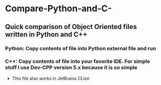 # Compare-Python-and-C-
## Quick comparison of Object Oriented files written in Python and C++

### Python:  Copy contents of file into Python external file and run

### C++:  Copy contents of file into your favorite IDE.  For simple stuff I use Dev-CPP version 5.x because it is so simple
 - This file also works in JetBrains CLion
